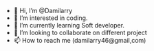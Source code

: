 - 👋 Hi, I’m @Damilarry
- 👀 I’m interested in coding.
- 🌱 I’m currently learning Soft developer.
- 💞️ I’m looking to collaborate on different project
- 📫 How to reach me (damilarry46@gmail,com)

<!---
Damilarry/Damilarry is a ✨ special ✨ repository because its `README.md` (this file) appears on your GitHub profile.
You can click the Preview link to take a look at your changes.
--->
